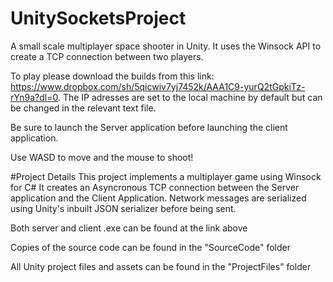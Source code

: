 # UnitySocketsProject
A small scale multiplayer space shooter in Unity. It uses the Winsock API to create a TCP connection between two players. 

To play please download the builds from this link: https://www.dropbox.com/sh/5qicwiv7yj7452k/AAA1C9-yurQ2tGpkiTz-rYn9a?dl=0.
The IP adresses are set to the local machine by default but can be changed in the relevant text file.

Be sure to launch the Server application before launching the client application.

Use WASD to move and the mouse to shoot!

#Project Details
This project implements a multiplayer game using Winsock for C#
It creates an Asyncronous TCP connection between the Server application and the Client Application. Network messages are serialized using Unity's inbuilt JSON serializer before being sent.

Both server and client .exe can be found at the link above

Copies of the source code can be found in the "SourceCode" folder

All Unity project files and assets can be found in the "ProjectFiles" folder
